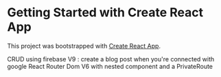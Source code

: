 # Getting Started with Create React App

This project was bootstrapped with [Create React App](https://github.com/facebook/create-react-app).

CRUD using firebase V9 : create a blog post when you're connected with google
React Router Dom V6 with nested component and a PrivateRoute